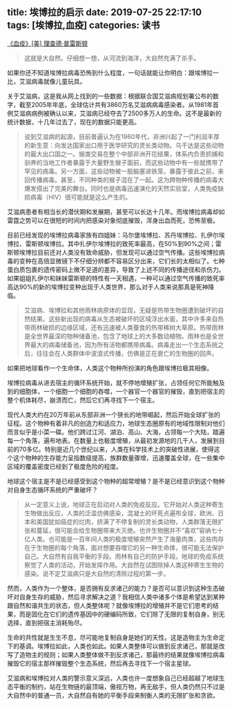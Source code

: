 title: 埃博拉的启示
date: 2019-07-25 22:17:10
tags: [埃博拉,血疫]
categories: 读书
---
[《血疫》[美] 理查德·普雷斯顿](https://book.douban.com/subject/26712353/)

> 这就是大自然。仔细想一想，从河流到海洋，大自然充满了杀手。

如果你还不知道埃博拉病毒恐怖到什么程度，一句话就能让你明白：跟埃博拉一比，艾滋病毒就像儿童玩具。

关于艾滋病，这是我从网上找到的一些数据：根据联合国艾滋病规划署公布的数字，截至2005年年底，全球估计共有3860万名艾滋病病毒感染者。从1981年首例艾滋病病例被确认以来，艾滋病已经夺去了2500多万人的生命。这不是最新的统计数据，十几年过去了，现在的数据只能更高。

> 说到艾滋病的起源，目前普遍认为在1960年代，非洲兴起了一门利润丰厚的新生意：向发达国家出口用于医学研究的灵长类动物。乌干达是这些动物的最大出口国之一。猴类交易在整个中部非洲开花结果，体系内负责抓捕和驯养的当地工作者暴露于大量野生猴子面前，而这些动物中有一些就携带了罕见的病毒。另一方面，这些动物被一股脑塞进铁笼，暴露于彼此之前，来回传播病毒。甚至，不同种类的猴子混在了一起。这为跨物种传播的病毒大爆发搭出了完美的舞台。同时也是病毒迅速演化的天然实验室，人类免疫缺损病毒（HIV）很可能就是这么产生的。

艾滋病患者有相当长的潜伏期和发展期，甚至可以长达十几年。而埃博拉病毒却如雷霆之势可以在很短的时间内把感染对象彻底摧毁，浑身出血而死，恐怖至极。

目前已经发现的埃博拉病毒家族有四姐妹：马尔堡埃博拉、苏丹埃博拉、扎伊尔埃博拉、雷斯顿埃博拉。其中扎伊尔埃博拉的致死率最高，在50%到90%之间；雷斯顿埃博拉目前还对人类没有致命威胁，但发现可以通过空气传播。这些埃博拉病毒的变种在高倍显微镜下不仔细分辨都不容易区分出来，它们长的太相似了。七种蛋白质包裹的遗传密码上微不足道的差异，导致了上述不同的传播途径和杀伤力。如果姐姐扎伊尔和妹妹雷斯顿的特性有一天相遇，一种可以通过空气传播的致死率高达90%的新的埃博拉变种出现于人类世界，那么对于人类来说那真是死神降临。

> 艾滋病、埃博拉和其他雨林病原体的显现，无疑是热带生物圈遭到破坏的自然结果。这些新出现的病毒从生态被破坏的区域浮出水面，其中许多来自热带雨林破损的边缘区域，还有迅速被人类蚕食的热带稀树大草原。热带雨林是全世界最深的物种储备池，包含了地球上的大多数动植物。雨林也是全世界最大的病毒储备池，因为所有活物都携带病毒。病毒走出一个生态系统之后，往往会在人类群体中波浪式传播，仿佛是正在衰亡的生物圈的回声。

如果把地球看作一个生命体，人类这个物种所扮演的角色跟埃博拉极其相像。

埃博拉病毒从进去宿主的循环系统开始，就不停地增殖扩张，占领任何它所能触及到的细胞体，一个细胞一个细胞的吞噬，一个器官一个器官的摧毁，直到把宿主的整个机体耗尽，崩溃而亡，然后它们再寻找下一个宿主。

现代人类大约在20万年前从东部非洲一个狭长的地带崛起，然后开始全球扩张的征程。这个物种有着非凡的创造力和适应力，地球生态圈原有的地域性限制对他们而言似乎是小菜一碟。他们跨过江河、湖泊、高山、大海，占领每一个大陆，踏遍每一个角落，遍布地表。在数量上也极度增殖，从最初发源地的几千人，发展到目前的70多亿。特别是近几个世纪以来，人类在科学技术上的突破性进展，使得这个这个物种的生存能力呈指数级提高，族群数量骤增，迅速覆盖全球，在一些集中区域的覆盖密度已经到了极度危险的程度。

地球这个宿主是不是已经感受到这个物种的超常增殖？是不是已经意识到这个物种对自身生态循环系统的严重破坏？

> 从一定意义上说，地球正在启动对人类的免疫反应。它开始对人类这种寄生生物做出反应，人类的泛滥仿佛感染，混凝土的坏死点遍布全球，欧洲、日本和美国犹如癌症的烂肉，挤满了不停复制的灵长类动物，人类群落无限扩张和蔓延，很可能会给生物圈带来大灭绝。也许生物圈并不“喜欢”容纳七十亿人类。也可能是一百年间人类的极度增殖突然产生了海量肉类，这些肉存在于生物圈的每个角落，面对想要吞噬它的另一种生命体，很可能无法保护自己。大自然有自我平衡的手段。雨林有自己的防护手段。地球的免疫系统察觉了人类的活动，开始发挥作用。大自然在试图除掉人类这种寄生生物的感染。说不定艾滋病只是大自然的清除过程的第一步。

然而，人类作为一个整体，是否拥有反求诸己的能力？是否可以意识到这种生态破坏对自身生存的威胁，然后寻求解决之道？我相信人类中诸多个体是希望达到某种跟自然和谐共生的状态，但人类整体呢？就像埃博拉的增殖并不是它们思考的结果，而是固化在它们的遗传基因中的硬编码所致，它们除了无限的复制自身，别无选择，直到把宿主消耗殆尽。

生命的共性就是生生不息，尽可能地复制自身是她们的天性。这是造物主为生命定下的基调。埃博拉如此，人类也如此。如果人类整体可以做到反求诸己，那就是改写了造物主的规则；如果人类整体做不到反求诸己，那最终的结果就像埃博拉病毒摧毁它的宿主那样摧毁整个生态系统，然后再去寻找下一个宿主星球。

艾滋病和埃博拉对人类的警示意义深远，人类也许一度想象自己已经超越了地球生态平衡的制约，站在生物链的最顶端，傲视万物，再无敌手，但人类仍然只不过是大自然中的普通一员，大自然自有她的平衡手段来制衡人类的无限扩张和贪欲。
